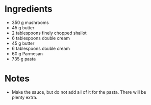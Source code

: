 # Ingredients

- 350 g mushrooms
- 45 g butter
- 2 tablespoons finely chopped shallot
- 6 tablespoons double cream
- 45 g butter
- 6 tablespoons double cream
- 60 g Parmesan
- 735 g pasta

# Notes

- Make the sauce, but do not add all of it for the pasta. There will be plenty extra.
